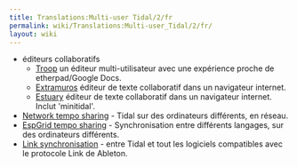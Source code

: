```yaml
---
title: Translations:Multi-user Tidal/2/fr
permalink: wiki/Translations:Multi-user_Tidal/2/fr/
layout: wiki
---
```


-   éditeurs collaboratifs
    -   [Troop](https://github.com/Qirky/Troop) un éditeur
        multi-utilisateur avec une expérience proche de etherpad/Google
        Docs.
    -   [Extramuros](https://github.com/d0kt0r0/extramuros) éditeur de
        texte collaboratif dans un navigateur internet.
    -   [Estuary](https://github.com/d0kt0r0/Estuary) éditeur de texte
        collaboratif dans un navigateur internet. Inclut 'minitidal'.
-   [Network tempo sharing](/wiki/Network_tempo_sharing "wikilink") - Tidal
    sur des ordinateurs différents, en réseau.
-   [EspGrid tempo sharing](/wiki/EspGrid_tempo_sharing "wikilink") -
    Synchronisation entre différents langages, sur des ordinateurs
    différents.
-   [Link synchronisation](/wiki/Link_synchronisation "wikilink") - entre
    Tidal et tout les logiciels compatibles avec le protocole Link de
    Ableton.
